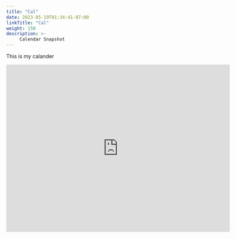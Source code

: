 ```yaml
---
title: "Cal"
date: 2023-05-19T01:34:41-07:00
linkTitle: "Cal"
weight: 150
description: >-
     Calendar Snapshot
---
```

<p>This is my calander</p>
<iframe src="https://calendar.google.com/calendar/embed?src=calendar%40islandviewpta.org&ctz=America%2FLos_Angeles" width="600" height="450" frameborder="0" style="border:0" allowfullscreen></iframe>
